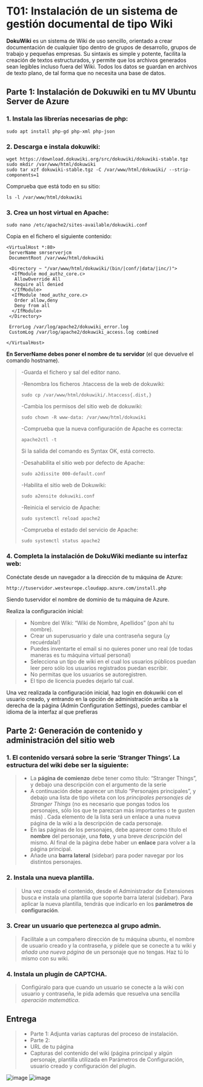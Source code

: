 # T01: Instalación de un sistema de gestión documental de tipo Wiki

__DokuWiki__ es un sistema de Wiki de uso sencillo, orientado a crear documentación de
cualquier tipo dentro de grupos de desarrollo, grupos de trabajo y pequeñas empresas. Su
sintaxis es simple y potente, facilita la creación de textos estructurados, y permite que los
archivos generados sean legibles incluso fuera del Wiki. Todos los datos se guardan en
archivos de texto plano, de tal forma que no necesita una base de datos.

## Parte 1: Instalación de Dokuwiki en tu MV Ubuntu Server de Azure

### 1. Instala las librerías necesarias de php:
```
sudo apt install php-gd php-xml php-json
```

### 2. Descarga e instala dokuwiki:
```
wget https://download.dokuwiki.org/src/dokuwiki/dokuwiki-stable.tgz
sudo mkdir /var/www/html/dokuwiki
sudo tar xzf dokuwiki-stable.tgz -C /var/www/html/dokuwiki/ --strip-components=1
```

Comprueba que está todo en su sitio: 
```
ls -l /var/www/html/dokuwiki
```


### 3. Crea un host virtual en Apache:
```
sudo nano /etc/apache2/sites-available/dokuwiki.conf
```

Copia en el fichero el siguiente contenido:
```
<VirtualHost *:80>
 ServerName smrserverjcm
 DocumentRoot /var/www/html/dokuwiki

 <Directory ~ "/var/www/html/dokuwiki/(bin/|conf/|data/|inc/)">
  <IfModule mod_authz_core.c>
   AllowOverride All
   Require all denied
  </IfModule>
  <IfModule !mod_authz_core.c>
   Order allow,deny
   Deny from all
  </IfModule>
 </Directory>

 ErrorLog /var/log/apache2/dokuwiki_error.log
 CustomLog /var/log/apache2/dokuwiki_access.log combined

</VirtualHost>
```

__En ServerName debes poner el nombre de tu servidor__ (el que devuelve el comando hostname).

>-Guarda el fichero y sal del editor nano.
>
>
>-Renombra los ficheros .htaccess de la web de dokuwiki:
>```
>sudo cp /var/www/html/dokuwiki/.htaccess{.dist,}
>```
>
>-Cambia los permisos del sitio web de dokuwiki:
>```
>sudo chown -R www-data: /var/www/html/dokuwiki
>```
>-Comprueba que la nueva configuración de Apache es correcta:
>```
>apache2ctl -t
>```
>Si la salida del comando es Syntax OK, está correcto.
>
>-Desahabilita el sitio web por defecto de Apache:
>```
>sudo a2dissite 000-default.conf
>```
>
>-Habilita el sitio web de Dokuwiki:
>```
>sudo a2ensite dokuwiki.conf
>```
>
>-Reinicia el servicio de Apache:
>```
>sudo systemctl reload apache2
>```
>
>-Comprueba el estado del servicio de Apache:
>```
>sudo systemctl status apache2
>```

### 4. Completa la instalación de DokuWiki mediante su interfaz web:

Conéctate desde un navegador a la dirección de tu máquina de Azure:
```
http://tuservidor.westeurope.cloudapp.azure.com/install.php
```

Siendo tuservidor el nombre de dominio de tu máquina de Azure.

Realiza la configuración inicial:
>- Nombre del Wiki: “Wiki de Nombre, Apellidos” (pon ahí tu nombre).
>- Crear un superusuario y dale una contraseña segura (¡y recuérdala!)
>- Puedes inventarte el email si no quieres poner uno real (de todas maneras es tu máquina virtual personal)
>- Selecciona un tipo de wiki en el cual los usuarios públicos puedan leer pero sólo los usuarios registrados puedan escribir.
>- No permitas que los usuarios se autoregistren.
>- El tipo de licencia puedes dejarlo tal cual.

Una vez realizada la configuración inicial, haz login en dokuwiki con el usuario creado, y entrando en la opción de administración arriba a la derecha de la página (Admin Configuration Settings), puedes cambiar el idioma de la interfaz al que prefieras

## Parte 2: Generación de contenido y administración del sitio web

### 1. El **contenido** versará sobre la serie ‘Stranger Things’. La estructura del wiki debe ser la siguiente:

>- La __página de comienzo__ debe tener como título: “Stranger Things”, y debajo una descripción con el argumento de la serie
>- A continuación debe aparecer un título “Personajes principales”, y debajo una lista de tipo viñeta con los _principales personajes de Stranger Things_ (no es necesario que pongas todos los personajes, sólo los que te parezcan más importantes o te gusten más) . Cada elemento de la lista será un enlace a una nueva página de la wiki a la descripción de cada personaje.
>- En las páginas de los personajes, debe aparecer como título el __nombre__ del personaje, una __foto__, y una breve _descripción_ del mismo. Al final de la página debe haber un __enlace__ para volver a la página principal.
>- Añade una __barra lateral__ (sidebar) para poder navegar por los distintos personajes.

### 2. Instala una nueva **plantilla**. 
>Una vez creado el contenido, desde el Administrador de Extensiones busca e instala una plantilla que soporte barra lateral (sidebar). Para aplicar la nueva plantilla, tendrás que indicarlo en los __parámetros de configuración__.

### 3. Crear un usuario que pertenezca al grupo admin. 
>Facilítale a un compañero dirección de tu máquina ubuntu, el nombre de usuario creado y la contraseña, y pídele que se conecte a tu wiki y _añada una nueva página_ de un personaje que no tengas. Haz tú lo mismo con su wiki.

### 4. Instala un plugin de CAPTCHA. 
>Configúralo para que cuando un usuario se conecte a la wiki con usuario y contraseña, le pida además que resuelva una sencilla _operación matemática_.

## Entrega
>- Parte 1: Adjunta varias capturas del proceso de instalación.
>- Parte 2:
>  - URL de tu página
>  - Capturas del contenido del wiki (página principal y algún personaje, plantilla utilizada en Parámetros de Configuración, usuario creado y configuración del plugin.

![image](https://github.com/theintrokey/theintrokey/assets/15022199/98bafdbb-7d12-445d-a5be-5559bc8cdc4a)
![image](https://github.com/theintrokey/theintrokey/assets/15022199/15005043-dac5-416e-9846-b5ad5ba6ee2a)

